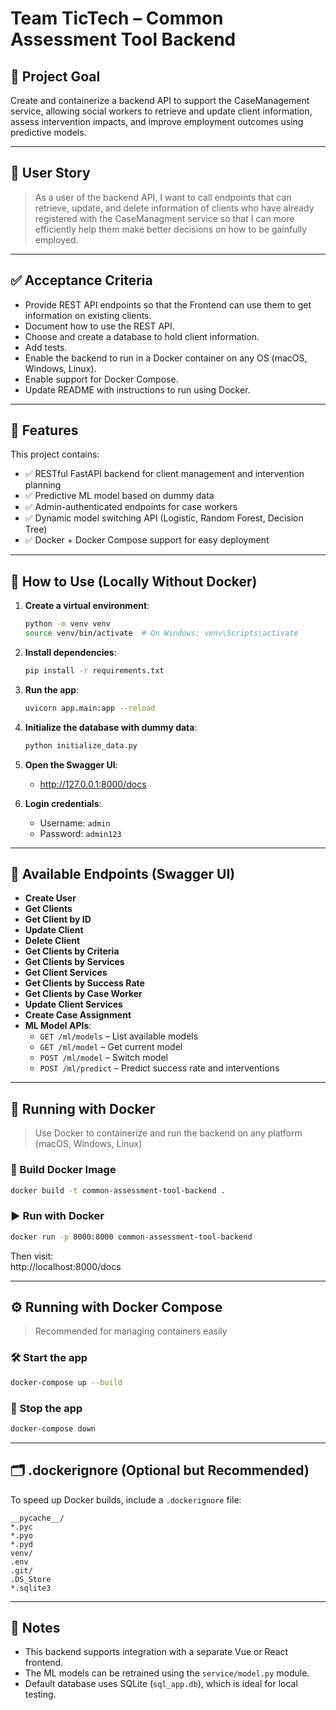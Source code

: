 # Team TicTech – Common Assessment Tool Backend

## 🎯 Project Goal

Create and containerize a backend API to support the CaseManagement service, allowing social workers to retrieve and update client information, assess intervention impacts, and improve employment outcomes using predictive models.

---

## 🧠 User Story

> As a user of the backend API, I want to call endpoints that can retrieve, update, and delete information of clients who have already registered with the CaseManagment service so that I can more efficiently help them make better decisions on how to be gainfully employed.

---

## ✅ Acceptance Criteria

- Provide REST API endpoints so that the Frontend can use them to get information on existing clients.
- Document how to use the REST API.
- Choose and create a database to hold client information.
- Add tests.
- Enable the backend to run in a Docker container on any OS (macOS, Windows, Linux).
- Enable support for Docker Compose.
- Update README with instructions to run using Docker.

---

## 🧪 Features

This project contains:

- ✅ RESTful FastAPI backend for client management and intervention planning
- ✅ Predictive ML model based on dummy data
- ✅ Admin-authenticated endpoints for case workers
- ✅ Dynamic model switching API (Logistic, Random Forest, Decision Tree)
- ✅ Docker + Docker Compose support for easy deployment

---

## 🚀 How to Use (Locally Without Docker)

1. **Create a virtual environment**:
   ```bash
   python -m venv venv
   source venv/bin/activate  # On Windows: venv\Scripts\activate
   ```

2. **Install dependencies**:
   ```bash
   pip install -r requirements.txt
   ```

3. **Run the app**:
   ```bash
   uvicorn app.main:app --reload
   ```

4. **Initialize the database with dummy data**:
   ```bash
   python initialize_data.py
   ```

5. **Open the Swagger UI**:
   - http://127.0.0.1:8000/docs

6. **Login credentials**:
   - Username: `admin`
   - Password: `admin123`

---

## 🔐 Available Endpoints (Swagger UI)

- **Create User**
- **Get Clients**
- **Get Client by ID**
- **Update Client**
- **Delete Client**
- **Get Clients by Criteria**
- **Get Clients by Services**
- **Get Client Services**
- **Get Clients by Success Rate**
- **Get Clients by Case Worker**
- **Update Client Services**
- **Create Case Assignment**
- **ML Model APIs**:
  - `GET /ml/models` – List available models
  - `GET /ml/model` – Get current model
  - `POST /ml/model` – Switch model
  - `POST /ml/predict` – Predict success rate and interventions

---

## 🐳 Running with Docker

> Use Docker to containerize and run the backend on any platform (macOS, Windows, Linux)

### 🧱 Build Docker Image
```bash
docker build -t common-assessment-tool-backend .
```

### ▶️ Run with Docker
```bash
docker run -p 8000:8000 common-assessment-tool-backend
```

Then visit:  
http://localhost:8000/docs

---

## ⚙️ Running with Docker Compose

> Recommended for managing containers easily

### 🛠 Start the app
```bash
docker-compose up --build
```

### 🛑 Stop the app
```bash
docker-compose down
```

---

## 🗂 .dockerignore (Optional but Recommended)

To speed up Docker builds, include a `.dockerignore` file:
```
__pycache__/
*.pyc
*.pyo
*.pyd
venv/
.env
.git/
.DS_Store
*.sqlite3
```

---

## 📌 Notes

- This backend supports integration with a separate Vue or React frontend.
- The ML models can be retrained using the `service/model.py` module.
- Default database uses SQLite (`sql_app.db`), which is ideal for local testing.
